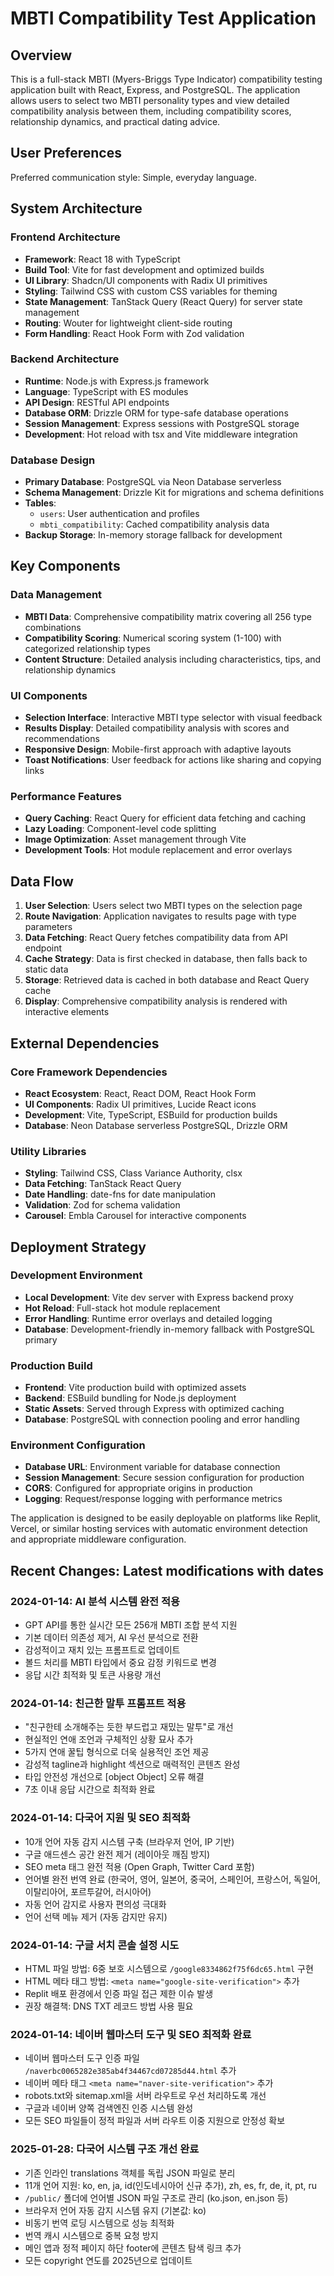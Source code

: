 # MBTI Compatibility Test Application

## Overview

This is a full-stack MBTI (Myers-Briggs Type Indicator) compatibility testing application built with React, Express, and PostgreSQL. The application allows users to select two MBTI personality types and view detailed compatibility analysis between them, including compatibility scores, relationship dynamics, and practical dating advice.

## User Preferences

Preferred communication style: Simple, everyday language.

## System Architecture

### Frontend Architecture
- **Framework**: React 18 with TypeScript
- **Build Tool**: Vite for fast development and optimized builds
- **UI Library**: Shadcn/UI components with Radix UI primitives
- **Styling**: Tailwind CSS with custom CSS variables for theming
- **State Management**: TanStack Query (React Query) for server state management
- **Routing**: Wouter for lightweight client-side routing
- **Form Handling**: React Hook Form with Zod validation

### Backend Architecture
- **Runtime**: Node.js with Express.js framework
- **Language**: TypeScript with ES modules
- **API Design**: RESTful API endpoints
- **Database ORM**: Drizzle ORM for type-safe database operations
- **Session Management**: Express sessions with PostgreSQL storage
- **Development**: Hot reload with tsx and Vite middleware integration

### Database Design
- **Primary Database**: PostgreSQL via Neon Database serverless
- **Schema Management**: Drizzle Kit for migrations and schema definitions
- **Tables**:
  - `users`: User authentication and profiles
  - `mbti_compatibility`: Cached compatibility analysis data
- **Backup Storage**: In-memory storage fallback for development

## Key Components

### Data Management
- **MBTI Data**: Comprehensive compatibility matrix covering all 256 type combinations
- **Compatibility Scoring**: Numerical scoring system (1-100) with categorized relationship types
- **Content Structure**: Detailed analysis including characteristics, tips, and relationship dynamics

### UI Components
- **Selection Interface**: Interactive MBTI type selector with visual feedback
- **Results Display**: Detailed compatibility analysis with scores and recommendations
- **Responsive Design**: Mobile-first approach with adaptive layouts
- **Toast Notifications**: User feedback for actions like sharing and copying links

### Performance Features
- **Query Caching**: React Query for efficient data fetching and caching
- **Lazy Loading**: Component-level code splitting
- **Image Optimization**: Asset management through Vite
- **Development Tools**: Hot module replacement and error overlays

## Data Flow

1. **User Selection**: Users select two MBTI types on the selection page
2. **Route Navigation**: Application navigates to results page with type parameters
3. **Data Fetching**: React Query fetches compatibility data from API endpoint
4. **Cache Strategy**: Data is first checked in database, then falls back to static data
5. **Storage**: Retrieved data is cached in both database and React Query cache
6. **Display**: Comprehensive compatibility analysis is rendered with interactive elements

## External Dependencies

### Core Framework Dependencies
- **React Ecosystem**: React, React DOM, React Hook Form
- **UI Components**: Radix UI primitives, Lucide React icons
- **Development**: Vite, TypeScript, ESBuild for production builds
- **Database**: Neon Database serverless PostgreSQL, Drizzle ORM

### Utility Libraries
- **Styling**: Tailwind CSS, Class Variance Authority, clsx
- **Data Fetching**: TanStack React Query
- **Date Handling**: date-fns for date manipulation
- **Validation**: Zod for schema validation
- **Carousel**: Embla Carousel for interactive components

## Deployment Strategy

### Development Environment
- **Local Development**: Vite dev server with Express backend proxy
- **Hot Reload**: Full-stack hot module replacement
- **Error Handling**: Runtime error overlays and detailed logging
- **Database**: Development-friendly in-memory fallback with PostgreSQL primary

### Production Build
- **Frontend**: Vite production build with optimized assets
- **Backend**: ESBuild bundling for Node.js deployment
- **Static Assets**: Served through Express with optimized caching
- **Database**: PostgreSQL with connection pooling and error handling

### Environment Configuration
- **Database URL**: Environment variable for database connection
- **Session Management**: Secure session configuration for production
- **CORS**: Configured for appropriate origins in production
- **Logging**: Request/response logging with performance metrics

The application is designed to be easily deployable on platforms like Replit, Vercel, or similar hosting services with automatic environment detection and appropriate middleware configuration.

## Recent Changes: Latest modifications with dates

### 2024-01-14: AI 분석 시스템 완전 적용
- GPT API를 통한 실시간 모든 256개 MBTI 조합 분석 지원
- 기본 데이터 의존성 제거, AI 우선 분석으로 전환  
- 감성적이고 재치 있는 프롬프트로 업데이트
- 볼드 처리를 MBTI 타입에서 중요 감정 키워드로 변경
- 응답 시간 최적화 및 토큰 사용량 개선

### 2024-01-14: 친근한 말투 프롬프트 적용
- "친구한테 소개해주는 듯한 부드럽고 재밌는 말투"로 개선
- 현실적인 연애 조언과 구체적인 상황 묘사 추가
- 5가지 연애 꿀팁 형식으로 더욱 실용적인 조언 제공
- 감성적 tagline과 highlight 섹션으로 매력적인 콘텐츠 완성
- 타입 안전성 개선으로 [object Object] 오류 해결
- 7초 이내 응답 시간으로 최적화 완료

### 2024-01-14: 다국어 지원 및 SEO 최적화 
- 10개 언어 자동 감지 시스템 구축 (브라우저 언어, IP 기반)
- 구글 애드센스 공간 완전 제거 (레이아웃 깨짐 방지)
- SEO meta 태그 완전 적용 (Open Graph, Twitter Card 포함)
- 언어별 완전 번역 완료 (한국어, 영어, 일본어, 중국어, 스페인어, 프랑스어, 독일어, 이탈리아어, 포르투갈어, 러시아어)
- 자동 언어 감지로 사용자 편의성 극대화
- 언어 선택 메뉴 제거 (자동 감지만 유지)

### 2024-01-14: 구글 서치 콘솔 설정 시도
- HTML 파일 방법: 6중 보호 시스템으로 `/google8334862f75f6dc65.html` 구현
- HTML 메타 태그 방법: `<meta name="google-site-verification">` 추가
- Replit 배포 환경에서 인증 파일 접근 제한 이슈 발생
- 권장 해결책: DNS TXT 레코드 방법 사용 필요

### 2024-01-14: 네이버 웹마스터 도구 및 SEO 최적화 완료
- 네이버 웹마스터 도구 인증 파일 `/naverbc0065282e385ab4f34467cd07285d44.html` 추가
- 네이버 메타 태그 `<meta name="naver-site-verification">` 추가
- robots.txt와 sitemap.xml을 서버 라우트로 우선 처리하도록 개선
- 구글과 네이버 양쪽 검색엔진 인증 시스템 완성
- 모든 SEO 파일들이 정적 파일과 서버 라우트 이중 지원으로 안정성 확보

### 2025-01-28: 다국어 시스템 구조 개선 완료
- 기존 인라인 translations 객체를 독립 JSON 파일로 분리
- 11개 언어 지원: ko, en, ja, id(인도네시아어 신규 추가), zh, es, fr, de, it, pt, ru
- `/public/` 폴더에 언어별 JSON 파일 구조로 관리 (ko.json, en.json 등)
- 브라우저 언어 자동 감지 시스템 유지 (기본값: ko)
- 비동기 번역 로딩 시스템으로 성능 최적화
- 번역 캐시 시스템으로 중복 요청 방지
- 메인 앱과 정적 페이지 하단 footer에 콘텐츠 탐색 링크 추가
- 모든 copyright 연도를 2025년으로 업데이트